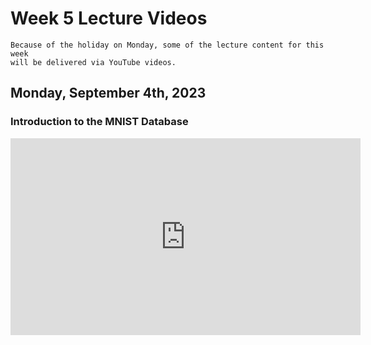 # Week 5 Lecture Videos

```{note}
Because of the holiday on Monday, some of the lecture content for this week
will be delivered via YouTube videos. 
```
## Monday, September 4th, 2023

### Introduction to the MNIST Database
<iframe width="560" height="315" src="https://www.youtube.com/embed/7QC1MUgzUwQ?si=hiceQ3MLw8UhZTyC" 
title="YouTube video player" frameborder="0" allow="accelerometer; autoplay; 
clipboard-write; encrypted-media; gyroscope; picture-in-picture; web-share" 
allowfullscreen></iframe>
